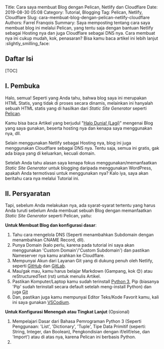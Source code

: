 Title: Cara saya membuat Blog dengan Pelican, Netlify dan Cloudflare
Date: 2019-08-30 05:08
Category: Tutorial, Blogging
Tag: Pelican, Netlify, Cloudflare
Slug: cara-membuat-blog-dengan-pelican-netlify-cloudflare
Authors: Farrel Franqois
Summary: Saya memposting tentang cara saya membuat blog ini melalui Pelican, yang tentu saja dengan bantuan Netlify sebagai Hosting nya dan juga Cloudflare sebagai DNS nya. Cara membuat nya ini cukup mudah, kok, penasaran? Bisa kamu baca artikel ini lebih lanjut :slightly_smilling_face:

## Daftar Isi
[TOC]

## I. Pembuka
Halo, semua! Seperti yang Anda tahu, bahwa blog saya ini merupakan HTML Statis, yang tidak di proses secara dinamis, melainkan ini hanyalah sebuah HTML statis yang di hasilkan dari *Static Site Generator* seperti [Pelican](https://blog.getpelican.com). 

Kamu bisa baca Artikel yang berjudul "[Halo Dunia! (Lagi)](https://farrel.franqois.id/halo-dunia)" mengenai Blog yang saya gunakan, beserta hosting nya dan kenapa saya menggunakan nya, dll.

Selain menggunakan Netlify sebagai Hosting nya, blog ini juga menggunakan Cloudflare sebagai DNS nya. Tentu saja, semua ini gratis, gak ada biaya yang di keluarkan, kecuali domain.

Setelah Anda tahu alasan saya kenapa fokus menggunakan/memanfaatkan *Static Site Generator* untuk blogging daripada menggunakan WordPress, apakah Anda termotivasi untuk menggunakan nya? Kalo iya, saya akan beritahu cara nya melalui Tutorial ini.


## II. Persyaratan
Tapi, sebelum Anda melakukan nya, ada syarat-syarat tertentu yang harus Anda turuti sebelum Anda membuat sebuah Blog dengan memanfaatkan *Static Site Generator* seperti Pelican, yaitu:

**Untuk Membuat Blog dan konfigurasi dasar**:
1. Tahu cara mengelola DNS (Seperti menambahkan Subdomain dengan menambahkan CNAME Record, dll).
2. Punya Domain (kalo perlu, karena pada tutorial ini saya akan menggunakan 'Custom Domain'/'Custom Subdomain') dan pastikan Nameserver nya kamu arahkan ke Cloudflare.
3. Mempunyai Akun dari Layanan Git yang di dukung penuh oleh Netlify, seperti [GitHub](https://github.com) dan [GitLab](https://gitlab.com).
4. Mau/gak mau, kamu harus belajar Markdown (Gampang, kok :blush:) atau reStructuredText (rst) untuk menulis Artikel.
5. Pastikan Komputer/Laptop kamu sudah terinstall [Python 3](https://www.python.org), Pip (biasanya 'Pip' sudah terinstall secara default setelah meng-install Python) dan juga [Git](https://git-scm.org)
6. Dan, pastikan juga kamu mempunyai Editor Teks/Kode Favorit kamu, kali ini saya gunakan [VSCodium](https://www.vscodium.com).


**Untuk Konfigurasi Menengah atau Tingkat Lanjut** (Opsional)
1. Mempelajari Dasar dari Bahasa Pemrograman Python 3 (Seperti Penggunaan: 'List', 'Dictionary', 'Tuple', Tipe Data Primitif (seperti: String, Integer, dan Boolean), Pengkondisian dengan if/elif/else, dan 'Import') atau di atas nya, karena Pelican ini berbasis Python.
2. 
